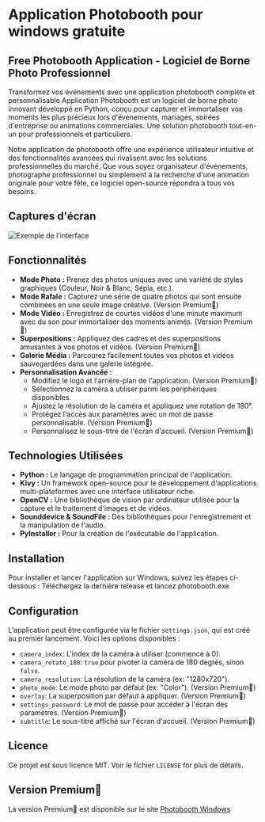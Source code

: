 # Application Photobooth pour windows gratuite

## Free Photobooth Application - Logiciel de Borne Photo Professionnel

Transformez vos événements avec une application photobooth complète et personnalisable
Application Photobooth est un logiciel de borne photo innovant développé en Python, conçu pour capturer et immortaliser vos moments les plus précieux lors d'événements, mariages, soirées d'entreprise ou animations commerciales.
Une solution photobooth tout-en-un pour professionnels et particuliers.

Notre application de photobooth offre une expérience utilisateur intuitive et des fonctionnalités avancées qui rivalisent avec les solutions professionnelles du marché. Que vous soyez organisateur d'événements, photographe professionnel ou simplement à la recherche d'une animation originale pour votre fête, ce logiciel open-source répondra à tous vos besoins.
## Captures d'écran

![Exemple de l'interface](Screenshot_2.jpg)

## Fonctionnalités

*   **Mode Photo :** Prenez des photos uniques avec une variété de styles graphiques (Couleur, Noir & Blanc, Sépia, etc.).
*   **Mode Rafale :** Capturez une série de quatre photos qui sont ensuite combinées en une seule image créative. (Version Premium💎)
*   **Mode Vidéo :** Enregistrez de courtes vidéos d'une minute maximum avec du son pour immortaliser des moments animés. (Version Premium💎)
*   **Superpositions :** Appliquez des cadres et des superpositions amusantes à vos photos et vidéos. (Version Premium💎)
*   **Galerie Média :** Parcourez facilement toutes vos photos et vidéos sauvegardées dans une galerie intégrée.
*   **Personnalisation Avancée :**
    *   Modifiez le logo et l'arrière-plan de l'application. (Version Premium💎)
    *   Sélectionnez la caméra à utiliser parmi les périphériques disponibles.
    *   Ajustez la résolution de la caméra et appliquez une rotation de 180°.
    *   Protégez l'accès aux paramètres avec un mot de passe personnalisable. (Version Premium💎)
    *   Personnalisez le sous-titre de l'écran d'accueil. (Version Premium💎)

## Technologies Utilisées

*   **Python :** Le langage de programmation principal de l'application.
*   **Kivy :** Un framework open-source pour le développement d'applications multi-plateformes avec une interface utilisateur riche.
*   **OpenCV :** Une bibliothèque de vision par ordinateur utilisée pour la capture et le traitement d'images et de vidéos.
*   **Sounddevice & SoundFile :** Des bibliothèques pour l'enregistrement et la manipulation de l'audio.
*   **PyInstaller :** Pour la création de l'exécutable de l'application.

## Installation

Pour installer et lancer l'application sur Windows, suivez les étapes ci-dessous :
Téléchargez la dernière release et lancez photobooth.exe

## Configuration

L'application peut être configurée via le fichier `settings.json`, qui est créé au premier lancement. Voici les options disponibles :

*   `camera_index`: L'index de la caméra à utiliser (commence à 0).
*   `camera_rotate_180`: `true` pour pivoter la caméra de 180 degrés, sinon `false`.
*   `camera_resolution`: La résolution de la caméra (ex: "1280x720").
*   `photo_mode`: Le mode photo par défaut (ex: "Color"). (Version Premium💎)
*   `overlay`: La superposition par défaut à appliquer. (Version Premium💎)
*   `settings_password`: Le mot de passe pour accéder à l'écran des paramètres. (Version Premium💎)
*   `subtitle`: Le sous-titre affiché sur l'écran d'accueil. (Version Premium💎)

## Licence

Ce projet est sous licence MIT. Voir le fichier `LICENSE` for plus de détails.

## Version Premium💎

La version Premium💎 est disponible sur le site [Photobooth Windows](https://instantowl.fr/photobooth-windows/)
